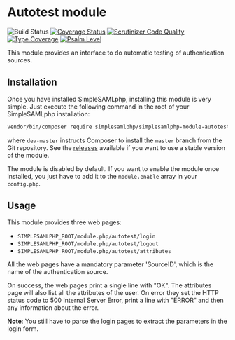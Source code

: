 # Autotest module

![Build Status](https://github.com/simplesamlphp/simplesamlphp-module-autotest/actions/workflows/php.yml/badge.svg)
[![Coverage Status](https://codecov.io/gh/simplesamlphp/simplesamlphp-module-autotest/branch/master/graph/badge.svg)](https://codecov.io/gh/simplesamlphp/simplesamlphp-module-autotest)
[![Scrutinizer Code Quality](https://scrutinizer-ci.com/g/simplesamlphp/simplesamlphp-module-autotest/badges/quality-score.png?b=master)](https://scrutinizer-ci.com/g/simplesamlphp/simplesamlphp-module-autotest/?branch=master)
[![Type Coverage](https://shepherd.dev/github/simplesamlphp/simplesamlphp-module-autotest/coverage.svg)](https://shepherd.dev/github/simplesamlphp/simplesamlphp-module-autotest)
[![Psalm Level](https://shepherd.dev/github/simplesamlphp/simplesamlphp-module-autotest/level.svg)](https://shepherd.dev/github/simplesamlphp/simplesamlphp-module-autotest)

This module provides an interface to do automatic testing of
authentication sources.

## Installation

Once you have installed SimpleSAMLphp, installing this module is very simple.
Just execute the following command in the root of your SimpleSAMLphp
installation:

```bash
vendor/bin/composer require simplesamlphp/simplesamlphp-module-autotest:dev-master
```

where `dev-master` instructs Composer to install the `master` branch from the
Git repository. See the [releases](releases)  available if you want to use
a stable version of the module.

[releases]: https://github.com/simplesamlphp/simplesamlphp-module-autotest/releases

The module is disabled by default. If you want to enable the module once installed,
you just have to add it to the `module.enable` array in your `config.php`.

## Usage

This module provides three web pages:

- `SIMPLESAMLPHP_ROOT/module.php/autotest/login`
- `SIMPLESAMLPHP_ROOT/module.php/autotest/logout`
- `SIMPLESAMLPHP_ROOT/module.php/autotest/attributes`

All the web pages have a mandatory parameter 'SourceID', which is the name of
the authentication source.

On success, the web pages print a single line with "OK". The attributes page
will also list all the attributes of the user. On error they set the HTTP
status code to 500 Internal Server Error, print a line with "ERROR" and then
any information about the error.

**Note**: You still have to parse the login pages to extract the
          parameters in the login form.
